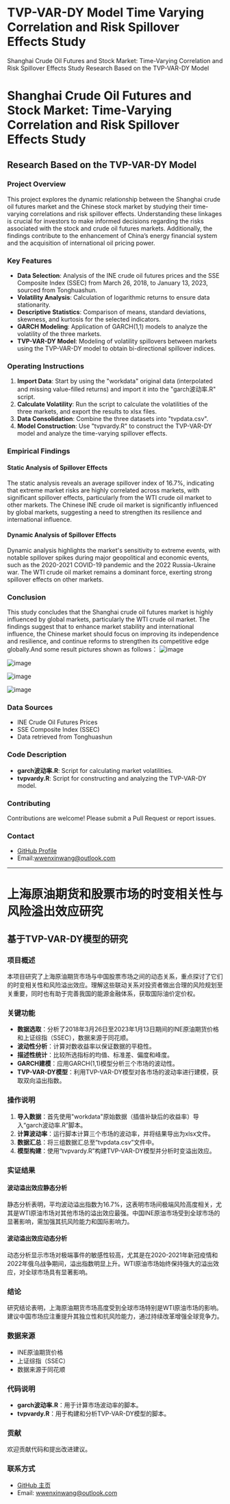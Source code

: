 # TVP-VAR-DY Model Time Varying Correlation and Risk Spillover Effects Study
Shanghai Crude Oil Futures and Stock Market: Time-Varying Correlation and Risk Spillover Effects Study Research Based on the TVP-VAR-DY Model
# Shanghai Crude Oil Futures and Stock Market: Time-Varying Correlation and Risk Spillover Effects Study
## Research Based on the TVP-VAR-DY Model

### Project Overview

This project explores the dynamic relationship between the Shanghai crude oil futures market and the Chinese stock market by studying their time-varying correlations and risk spillover effects. Understanding these linkages is crucial for investors to make informed decisions regarding the risks associated with the stock and crude oil futures markets. Additionally, the findings contribute to the enhancement of China’s energy financial system and the acquisition of international oil pricing power.

### Key Features

- **Data Selection**: Analysis of the INE crude oil futures prices and the SSE Composite Index (SSEC) from March 26, 2018, to January 13, 2023, sourced from Tonghuashun.
- **Volatility Analysis**: Calculation of logarithmic returns to ensure data stationarity.
- **Descriptive Statistics**: Comparison of means, standard deviations, skewness, and kurtosis for the selected indicators.
- **GARCH Modeling**: Application of GARCH(1,1) models to analyze the volatility of the three markets.
- **TVP-VAR-DY Model**: Modeling of volatility spillovers between markets using the TVP-VAR-DY model to obtain bi-directional spillover indices.

### Operating Instructions

1. **Import Data**: Start by using the "workdata" original data (interpolated and missing value-filled returns) and import it into the "garch波动率.R" script.
2. **Calculate Volatility**: Run the script to calculate the volatilities of the three markets, and export the results to xlsx files.
3. **Data Consolidation**: Combine the three datasets into "tvpdata.csv".
4. **Model Construction**: Use "tvpvardy.R" to construct the TVP-VAR-DY model and analyze the time-varying spillover effects.

### Empirical Findings

#### Static Analysis of Spillover Effects

The static analysis reveals an average spillover index of 16.7%, indicating that extreme market risks are highly correlated across markets, with significant spillover effects, particularly from the WTI crude oil market to other markets. The Chinese INE crude oil market is significantly influenced by global markets, suggesting a need to strengthen its resilience and international influence.

#### Dynamic Analysis of Spillover Effects

Dynamic analysis highlights the market's sensitivity to extreme events, with notable spillover spikes during major geopolitical and economic events, such as the 2020-2021 COVID-19 pandemic and the 2022 Russia-Ukraine war. The WTI crude oil market remains a dominant force, exerting strong spillover effects on other markets.

### Conclusion

This study concludes that the Shanghai crude oil futures market is highly influenced by global markets, particularly the WTI crude oil market. The findings suggest that to enhance market stability and international influence, the Chinese market should focus on improving its independence and resilience, and continue reforms to strengthen its competitive edge globally.And some result pictures shown as follows：
![image](https://github.com/user-attachments/assets/bf71ebf4-14d8-4024-a520-c51b55217f49)

![image](https://github.com/user-attachments/assets/da8edce1-798e-48a0-a129-bc22e898c5ca)

![image](https://github.com/user-attachments/assets/990002fb-5732-44b3-ace7-58b4cab05198)

![image](https://github.com/user-attachments/assets/2aaf954c-5b9e-44b7-9727-1f9f6cc0b276)



### Data Sources

- INE Crude Oil Futures Prices
- SSE Composite Index (SSEC)
- Data retrieved from Tonghuashun

### Code Description

- **garch波动率.R**: Script for calculating market volatilities.
- **tvpvardy.R**: Script for constructing and analyzing the TVP-VAR-DY model.

### Contributing

Contributions are welcome! Please submit a Pull Request or report issues.

### Contact

- [GitHub Profile](https://github.com/cattwong)
- Email:wwenxinwang@outlook.com

---

# 上海原油期货和股票市场的时变相关性与风险溢出效应研究
## 基于TVP-VAR-DY模型的研究

### 项目概述

本项目研究了上海原油期货市场与中国股票市场之间的动态关系，重点探讨了它们的时变相关性和风险溢出效应。理解这些联动关系对投资者做出合理的风险规划至关重要，同时也有助于完善我国的能源金融体系，获取国际油价定价权。

### 关键功能

- **数据选取**：分析了2018年3月26日至2023年1月13日期间的INE原油期货价格和上证综指（SSEC），数据来源于同花顺。
- **波动性分析**：计算对数收益率以保证数据的平稳性。
- **描述性统计**：比较所选指标的均值、标准差、偏度和峰度。
- **GARCH建模**：应用GARCH(1,1)模型分析三个市场的波动性。
- **TVP-VAR-DY模型**：利用TVP-VAR-DY模型对各市场的波动率进行建模，获取双向溢出指数。

### 操作说明

1. **导入数据**：首先使用"workdata"原始数据（插值补缺后的收益率）导入“garch波动率.R”脚本。
2. **计算波动率**：运行脚本计算三个市场的波动率，并将结果导出为xlsx文件。
3. **数据汇总**：将三组数据汇总至“tvpdata.csv”文件中。
4. **模型构建**：使用“tvpvardy.R”构建TVP-VAR-DY模型并分析时变溢出效应。

### 实证结果

#### 波动溢出效应静态分析

静态分析表明，平均波动溢出指数为16.7%，这表明市场间极端风险高度相关，尤其是WTI原油市场对其他市场的溢出效应最强。中国INE原油市场受到全球市场的显著影响，需加强其抗风险能力和国际影响力。

#### 波动溢出效应动态分析

动态分析显示市场对极端事件的敏感性较高，尤其是在2020-2021年新冠疫情和2022年俄乌战争期间，溢出指数明显上升。WTI原油市场始终保持强大的溢出效应，对全球市场具有显著影响。

### 结论

研究结论表明，上海原油期货市场高度受到全球市场特别是WTI原油市场的影响。建议中国市场应注重提升其独立性和抗风险能力，通过持续改革增强全球竞争力。

### 数据来源

- INE原油期货价格
- 上证综指（SSEC）
- 数据来源于同花顺

### 代码说明

- **garch波动率.R**：用于计算市场波动率的脚本。
- **tvpvardy.R**：用于构建和分析TVP-VAR-DY模型的脚本。

### 贡献

欢迎贡献代码和提出改进建议。

### 联系方式

- [GitHub 主页](https://github.com/cattwong)
- Email: wwenxinwang@outlook.com
